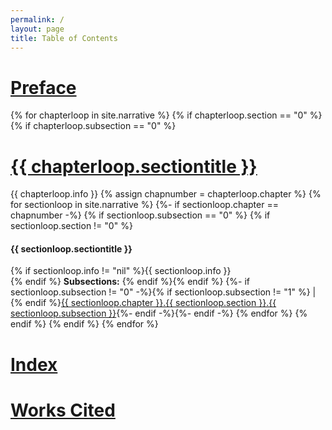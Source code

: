 ```yaml
---
permalink: /
layout: page
title: Table of Contents
---
```

<h1><a href="{{ site.baseful }}/narrative/preface">Preface</a></h1>
{% for chapterloop in site.narrative %}
{% if chapterloop.section == "0" %}
{% if chapterloop.subsection == "0" %}
<h1><a href="{{ site.baseurl }}/narrative/{{ chapterloop.chapter }}_{{ chapterloop.section }}_{{ chapterloop.subsection }}">{{ chapterloop.sectiontitle }}</a></h1>
{{ chapterloop.info }}
{% assign chapnumber = chapterloop.chapter %}
{% for sectionloop in site.narrative %}
{%- if sectionloop.chapter == chapnumber -%}
{% if sectionloop.subsection == "0" %}
{% if sectionloop.section != "0" %}
<h4>{{ sectionloop.sectiontitle }}</h4>
{% if sectionloop.info != "nil" %}{{ sectionloop.info }}<br>{% endif %}
<b>Subsections:</b>
{% endif %}{% endif %}
{%- if sectionloop.subsection != "0" -%}{% if sectionloop.subsection != "1" %} | {% endif %}<a href="{{ site.baseurl }}/narrative/{{ sectionloop.chapter }}_{{ sectionloop.section }}_{{ sectionloop.subsection }}">{{ sectionloop.chapter }}.{{ sectionloop.section }}.{{ sectionloop.subsection }}</a>{%- endif -%}{%- endif -%}
{% endfor %}
{% endif %}
{% endif %}
{% endfor %}
<h1><a href="{{ site.baseurl }}/narrative/index">Index</a></h1>
<h1><a href="{{ site.baseurl }}/narrative/citations">Works Cited</a></h1>